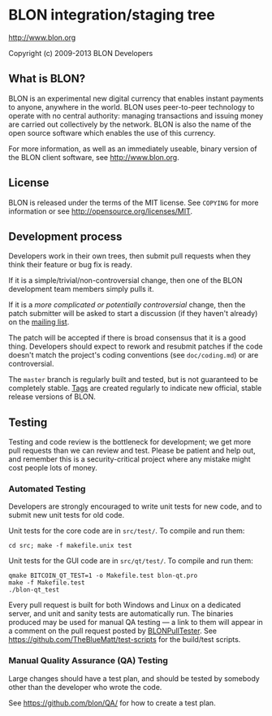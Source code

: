 BLON integration/staging tree
================================

http://www.blon.org

Copyright (c) 2009-2013 BLON Developers

What is BLON?
----------------

BLON is an experimental new digital currency that enables instant payments to
anyone, anywhere in the world. BLON uses peer-to-peer technology to operate
with no central authority: managing transactions and issuing money are carried
out collectively by the network. BLON is also the name of the open source
software which enables the use of this currency.

For more information, as well as an immediately useable, binary version of
the BLON client software, see http://www.blon.org.

License
-------

BLON is released under the terms of the MIT license. See `COPYING` for more
information or see http://opensource.org/licenses/MIT.

Development process
-------------------

Developers work in their own trees, then submit pull requests when they think
their feature or bug fix is ready.

If it is a simple/trivial/non-controversial change, then one of the BLON
development team members simply pulls it.

If it is a *more complicated or potentially controversial* change, then the patch
submitter will be asked to start a discussion (if they haven't already) on the
[mailing list](http://sourceforge.net/mailarchive/forum.php?forum_name=blon-development).

The patch will be accepted if there is broad consensus that it is a good thing.
Developers should expect to rework and resubmit patches if the code doesn't
match the project's coding conventions (see `doc/coding.md`) or are
controversial.

The `master` branch is regularly built and tested, but is not guaranteed to be
completely stable. [Tags](https://github.com/blon/blon/tags) are created
regularly to indicate new official, stable release versions of BLON.

Testing
-------

Testing and code review is the bottleneck for development; we get more pull
requests than we can review and test. Please be patient and help out, and
remember this is a security-critical project where any mistake might cost people
lots of money.

### Automated Testing

Developers are strongly encouraged to write unit tests for new code, and to
submit new unit tests for old code.

Unit tests for the core code are in `src/test/`. To compile and run them:

    cd src; make -f makefile.unix test

Unit tests for the GUI code are in `src/qt/test/`. To compile and run them:

    qmake BITCOIN_QT_TEST=1 -o Makefile.test blon-qt.pro
    make -f Makefile.test
    ./blon-qt_test

Every pull request is built for both Windows and Linux on a dedicated server,
and unit and sanity tests are automatically run. The binaries produced may be
used for manual QA testing — a link to them will appear in a comment on the
pull request posted by [BLONPullTester](https://github.com/BLONPullTester). See https://github.com/TheBlueMatt/test-scripts
for the build/test scripts.

### Manual Quality Assurance (QA) Testing

Large changes should have a test plan, and should be tested by somebody other
than the developer who wrote the code.

See https://github.com/blon/QA/ for how to create a test plan.
